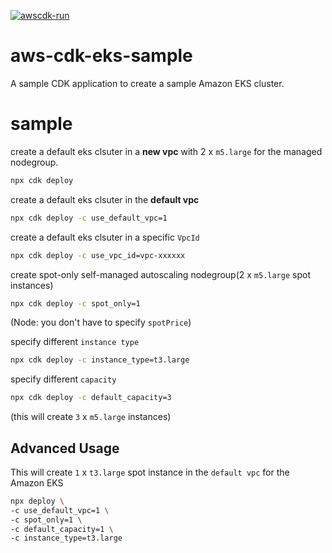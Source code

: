 [![awscdk-run](https://img.shields.io/badge/Deploy%20with-AWSCDK.RUN-blue)](https://awscdk.run)
# aws-cdk-eks-sample

A sample CDK application to create a sample Amazon EKS cluster.

# sample

create a default eks clsuter in a **new vpc** with 2 x `m5.large` for the managed nodegroup.
```sh
npx cdk deploy
```

create a default eks clsuter in the **default vpc**

```sh
npx cdk deploy -c use_default_vpc=1
```

create a default eks clsuter in a specific `VpcId`
```sh
npx cdk deploy -c use_vpc_id=vpc-xxxxxx
```

create spot-only self-managed autoscaling nodegroup(2 x `m5.large` spot instances)
```sh
npx cdk deploy -c spot_only=1
```
(Node: you don't have to specify `spotPrice`)

specify different `instance type`
```sh
npx cdk deploy -c instance_type=t3.large
```

specify different `capacity`
```sh
npx cdk deploy -c default_capacity=3
```
(this will create `3` x `m5.large` instances)

## Advanced Usage

This will create `1` x `t3.large` spot instance in the `default vpc` for the Amazon EKS
```sh
npx deploy \
-c use_default_vpc=1 \
-c spot_only=1 \
-c default_capacity=1 \
-c instance_type=t3.large
```
